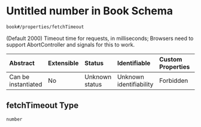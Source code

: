 # Untitled number in Book Schema

```txt
book#/properties/fetchTimeout
```

(Default 2000) Timeout time for requests, in milliseconds; Browsers need to support AbortController and signals for this to work.

| Abstract            | Extensible | Status         | Identifiable            | Custom Properties | Additional Properties | Access Restrictions | Defined In                                                           |
| :------------------ | :--------- | :------------- | :---------------------- | :---------------- | :-------------------- | :------------------ | :------------------------------------------------------------------- |
| Can be instantiated | No         | Unknown status | Unknown identifiability | Forbidden         | Allowed               | none                | [book.schema.json\*](../out/book.schema.json "open original schema") |

## fetchTimeout Type

`number`

